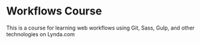 # Workflows Course

This is a course for learning web workflows using Git, Sass, Gulp, and other technologies on Lynda.com